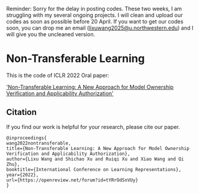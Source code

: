 Reminder: Sorry for the delay in posting codes. These two weeks, I am struggling with my several ongoing projects. I will clean and upload our codes as soon as possible before 20 April. If you want to get our codes soon, you can drop me an email (lixuwang2025@u.northwestern.edu) and I will give you the uncleaned version.

# Non-Transferable Learning

This is the code of ICLR 2022 Oral paper:

['Non-Transferable Learning: A New Approach for Model Ownership Verification and Applicability Authorization'](https://openreview.net/forum?id=tYRrOdSnVUy)


## Citation
If you find our work is helpful for your research, please cite our paper.
```
@inproceedings{
wang2022nontransferable,
title={Non-Transferable Learning: A New Approach for Model Ownership Verification and Applicability Authorization},
author={Lixu Wang and Shichao Xu and Ruiqi Xu and Xiao Wang and Qi Zhu},
booktitle={International Conference on Learning Representations},
year={2022},
url={https://openreview.net/forum?id=tYRrOdSnVUy}
}
```
